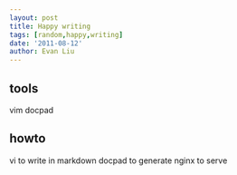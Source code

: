 ```yaml
---
layout: post
title: Happy writing
tags: [random,happy,writing]
date: '2011-08-12'
author: Evan Liu
---
```

## tools
vim
docpad

## howto
vi to write in markdown
docpad to generate
nginx to serve
